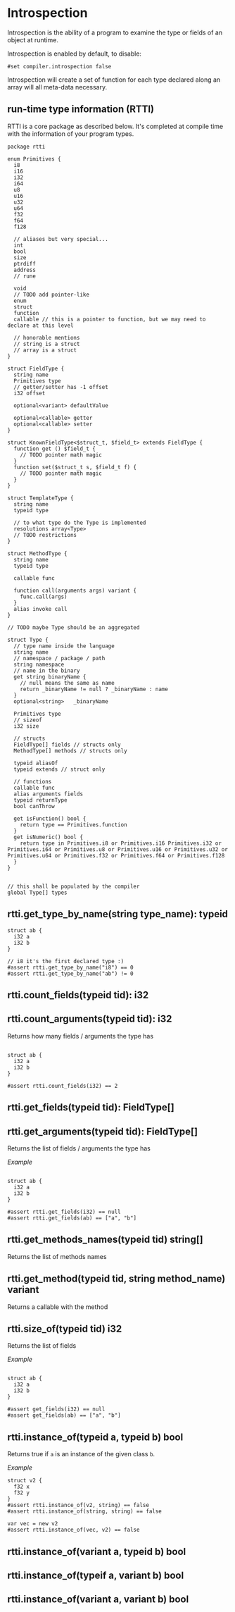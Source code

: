 # Introspection

<!--
  https://en.wikipedia.org/wiki/Type_introspection
-->

Introspection is the ability of a program to examine the type or fields of
an object at runtime.

Introspection is enabled by default, to disable:

```language
#set compiler.introspection false
```

Introspection will create a set of function for each type declared along an array
will all meta-data necessary.

## run-time type information (RTTI)

RTTI is a core package as described below. It's completed at compile time
with the information of your program types.

<!--
https://learn.microsoft.com/en-us/dotnet/api/system.type?view=net-7.0#properties
https://learn.microsoft.com/es-es/dotnet/api/system.reflection.fieldinfo?view=net-7.0
https://learn.microsoft.com/es-es/dotnet/api/system.reflection.membertypes?view=net-7.0
https://learn.microsoft.com/es-es/dotnet/api/system.reflection.parameterinfo?view=net-7.0#fields

https://docs.oracle.com/javase/8/docs/api/java/lang/Class.html
https://docs.oracle.com/javase/8/docs/api/java/lang/reflect/Method.html
-->

```language
package rtti

enum Primitives {
  i8
  i16
  i32
  i64
  u8
  u16
  u32
  u64
  f32
  f64
  f128

  // aliases but very special...
  int
  bool
  size
  ptrdiff
  address
  // rune

  void
  // TODO add pointer-like
  enum
  struct
  function
  callable // this is a pointer to function, but we may need to declare at this level

  // honorable mentions
  // string is a struct
  // array is a struct
}

struct FieldType {
  string name
  Primitives type
  // getter/setter has -1 offset
  i32 offset

  optional<variant> defaultValue

  optional<callable> getter
  optional<callable> setter
}

struct KnownFieldType<$struct_t, $field_t> extends FieldType {
  function get () $field_t {
    // TODO pointer math magic
  }
  function set($struct_t s, $field_t f) {
    // TODO pointer math magic
  }
}

struct TemplateType {
  string name
  typeid type

  // to what type do the Type is implemented
  resolutions array<Type>
  // TODO restrictions
}

struct MethodType {
  string name
  typeid type

  callable func

  function call(arguments args) variant {
    func.call(args)
  }
  alias invoke call
}

// TODO maybe Type should be an aggregated

struct Type {
  // type name inside the language
  string name
  // namespace / package / path
  string namespace
  // name in the binary
  get string binaryName {
    // null means the same as name
    return _binaryName != null ? _binaryName : name
  }
  optional<string>   _binaryName

  Primitives type
  // sizeof
  i32 size

  // structs
  FieldType[] fields // structs only
  MethodType[] methods // structs only

  typeid aliasOf
  typeid extends // struct only

  // functions
  callable func
  alias arguments fields
  typeid returnType
  bool canThrow

  get isFunction() bool {
    return type == Primitives.function
  }
  get isNumeric() bool {
    return type in Primitives.i8 or Primitives.i16 Primitives.i32 or Primitives.i64 or Primitives.u8 or Primitives.u16 or Primitives.u32 or Primitives.u64 or Primitives.f32 or Primitives.f64 or Primitives.f128
  }
}


// this shall be populated by the compiler
global Type[] types
```

## rtti.get_type_by_name(string type_name): typeid

```language
struct ab {
  i32 a
  i32 b
}

// i8 it's the first declared type :)
#assert rtti.get_type_by_name("i8") == 0
#assert rtti.get_type_by_name("ab") != 0
```

## rtti.count_fields(typeid tid): i32
## rtti.count_arguments(typeid tid): i32

Returns how many fields / arguments the type has

```test

struct ab {
  i32 a
  i32 b
}

#assert rtti.count_fields(i32) == 2
```


## rtti.get_fields(typeid tid): FieldType[]
## rtti.get_arguments(typeid tid): FieldType[]

Returns the list of fields / arguments the type has

*Example*

```test

struct ab {
  i32 a
  i32 b
}

#assert rtti.get_fields(i32) == null
#assert rtti.get_fields(ab) == ["a", "b"]
```

## rtti.get_methods_names(typeid tid) string[]

Returns the list of methods names

## rtti.get_method(typeid tid, string method_name) variant<callable>

Returns a callable with the method

## rtti.size_of(typeid tid) i32

Returns the list of fields

*Example*

```test

struct ab {
  i32 a
  i32 b
}

#assert get_fields(i32) == null
#assert get_fields(ab) == ["a", "b"]
```
## rtti.instance_of(typeid a, typeid b) bool

Returns true if `a` is an instance of the given class `b`.

*Example*
```language
struct v2 {
  f32 x
  f32 y
}
#assert rtti.instance_of(v2, string) == false
#assert rtti.instance_of(string, string) == false

var vec = new v2
#assert rtti.instance_of(vec, v2) == false
```

## rtti.instance_of(variant a, typeid b) bool
## rtti.instance_of(typeif a, variant b) bool
## rtti.instance_of(variant a, variant b) bool
